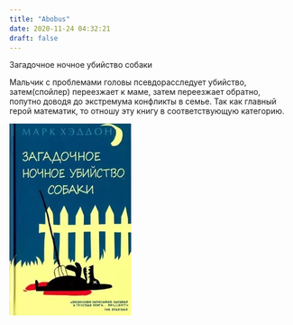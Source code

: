 ```yaml
---
title: "Abobus"
date: 2020-11-24 04:32:21
draft: false
---
```


Загадочное ночное убийство собаки

Мальчик с проблемами головы псевдорасследует убийство, затем(спойлер) переезжает к маме, затем переезжает обратно, попутно доводя до экстремума конфликты в семье. Так как главный герой математик, то отношу эту книгу в соответствующую категорию.

![](/img/vk/B1cqsJTXulU.jpg)
